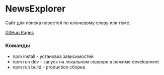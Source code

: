 # NewsExplorer
Сайт для поиска новостей по ключевому слову или теме.

[GitHup Pages](https://SanFili.github.io/diplom-frontend/src/)
### Команды 
- npm install - установка зависимостей
- npm run dev - запуск на локальном сервере в режиме development
- npm run build - production сборка
